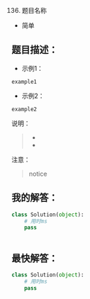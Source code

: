 136. 题目名称

- 简单

## 题目描述：


- 示例1：
```
example1

```

- 示例2：
```
example2

```
说明：
> - 
> - 

注意：
> notice

## 我的解答：
``` python
class Solution(object):
    # 用时ms
    pass
    
```

## 最快解答：
``` python
class Solution(object):
    # 用时ms
    pass

```
